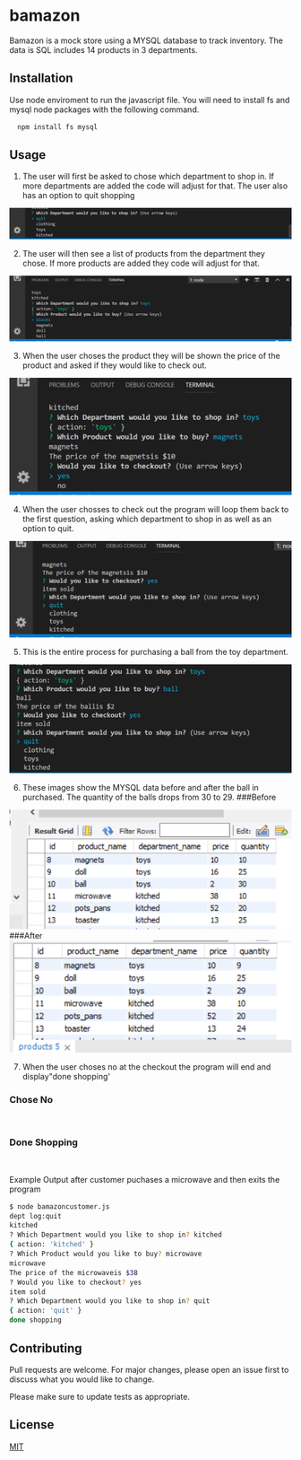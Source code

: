 # bamazon
Bamazon is a mock store using a MYSQL database to track inventory. The data is SQL includes 14 products in 3 departments. 

## Installation

Use node enviroment to run the javascript file. You will need to install fs and mysql node packages with the following command. 

```bash
  npm install fs mysql
```

## Usage


1) The user will first be asked to chose which department to shop in. 
If more departments are added the code will adjust for that.  The user also has an option to quit shopping 

<img src="images/01_Dept_choice.png">



2) The user will then see a list of products from the department they chose.
If more products are added they code will adjust for that. 

<img src="images/02_product_choice.png">


3) When the user choses the product they will be shown the price of the product and asked if they would like to check out. 
<img src="images/03_price.png">



4) When the user chosses to check out the program will loop them back to the first question, asking which department to shop in as well as an option to quit. 
<img src="images/04_yes.png">


5) This is the entire process for purchasing a ball from the toy department. 
<img src="images/05_ball_sold.png">


6) These images show the MYSQL data before and after the ball in purchased.  The quantity of the balls drops from 30 to 29.
###Before
<img src="images/10_table_before.png">
###After
<img src="images/11_table_after.png">


7) When the user choses no at the checkout the program will end and display"done shopping'
### Chose No
<img scr="images/06_checkout_no.png">

### Done Shopping
<img scr="images/07_done.png">


Example Output after customer puchases a microwave and then exits the program

```bash
$ node bamazoncustomer.js
dept log:quit
kitched
? Which Department would you like to shop in? kitched
{ action: 'kitched' }
? Which Product would you like to buy? microwave
microwave
The price of the microwaveis $38
? Would you like to checkout? yes
item sold
? Which Department would you like to shop in? quit
{ action: 'quit' }
done shopping
```

## Contributing
Pull requests are welcome. For major changes, please open an issue first to discuss what you would like to change.

Please make sure to update tests as appropriate.

## License
[MIT](https://choosealicense.com/licenses/mit/)